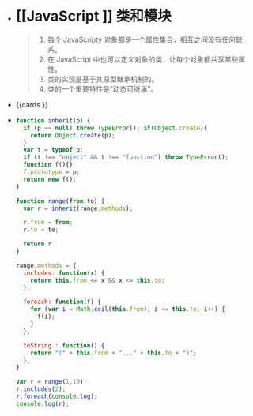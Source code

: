 - # [[JavaScript ]] 类和模块
  
  > 1. 每个 JavaScripty 对象都是一个属性集合，相互之间没有任何联系。
  > 2. 在 JavaScript 中也可以定义对象的类，让每个对象都共享某些属性。
  > 3. 类的实现是基于其原型继承机制的。
  > 4. 类的一个重要特性是“动态可继承”。
- {{cards }}
- ```javascript
  function inherit(p) {
    if (p == null) throw TypeError(); if(Object.create){
      return Object.create(p);
    }
    var t = typeof p;
    if (t !== "object" && t !== "function") throw TypeError();
    function f(){}
    f.prototype = p;
    return new f();
  }
  
  function range(from,to) {
    var r = inherit(range.methods);
  
    r.from = from;
    r.to = to;
  
    return r
  }
  
  range.methods = {
    includes: function(x) {
      return this.from <= x && x <= this.to;
    },
  
    foreach: function(f) {
      for (var i = Math.ceil(this.from); i <= this.to; i++) {
        f(i);
      }
    },
  
    toString : function() {
      return "(" + this.from + "..." + this.to + ")";
    },
  }
  
  var r = range(1,10);
  r.includes(2);
  r.foreach(console.log);
  console.log(r);
  ```